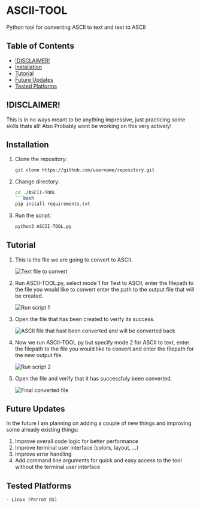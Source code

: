# ASCII-TOOL
Python tool for converting ASCII to text and text to ASCII

## Table of Contents

- [!DISCLAIMER!](#disclaimer)
- [Installation](#installation)
- [Tutorial](#tutorial)
- [Future Updates](#futureupdates)
- [Tested Platforms](#testedon)

## !DISCLAIMER!
   
   This is in no ways meant to be anything impressive, just practicing some skills thats all!
   Also Probably wont be working on this very actively!
	
## Installation

1. Clone the repository:
   ```bash
   git clone https://github.com/username/repository.git
2. Change directory:
   ```bash
   cd ./ASCII-TOOL
   ```bash
   pip install requirements.txt
4. Run the script:
   ```bash
   python3 ASCII-TOOL.py

## Tutorial
1. This is the file we are going to convert to ASCII.

	![Text file to convert](Screenshots/sc1.png)

2. Run ASCII-TOOL.py, select mode 1 for Test to ASCII, enter the filepath to the file you would like to convert enter the path to the output file that will be created.

	![Run script 1](Screenshots/sc2.png)

3. Open the file that has been created to verify its success.

   ![ASCII file that hast been converted and will be converted back](Screenshots/sc3.png)

4. Now we run ASCII-TOOL.py but specify mode 2 for ASCII to text, enter the filepath to the file you would like to convert and enter the filepath for the new output file.

   ![Run script 2](Screenshots/sc4.png)

5. Open the file and verify that it has successfuly been converted.

   ![Final converted file](Screenshots/sc5.png)

## Future Updates

In the future I am planning on adding a couple of new things and improving some already existing things:
   
   1. Improve overall code logic for better performance
   2. Improve terminal user interface (colors, layout, ...)
   3. Improve error handling
   4. Add command line arguments for quick and easy access to the tool without the terminal user interface 


## Tested Platforms

	- Linux (Parrot OS)
    
   
